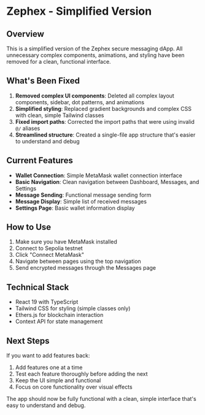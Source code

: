 # Zephex - Simplified Version

## Overview
This is a simplified version of the Zephex secure messaging dApp. All unnecessary complex components, animations, and styling have been removed for a clean, functional interface.

## What's Been Fixed
1. **Removed complex UI components**: Deleted all complex layout components, sidebar, dot patterns, and animations
2. **Simplified styling**: Replaced gradient backgrounds and complex CSS with clean, simple Tailwind classes
3. **Fixed import paths**: Corrected the import paths that were using invalid `@/` aliases
4. **Streamlined structure**: Created a single-file app structure that's easier to understand and debug

## Current Features
- **Wallet Connection**: Simple MetaMask wallet connection interface
- **Basic Navigation**: Clean navigation between Dashboard, Messages, and Settings
- **Message Sending**: Functional message sending form
- **Message Display**: Simple list of received messages
- **Settings Page**: Basic wallet information display

## How to Use
1. Make sure you have MetaMask installed
2. Connect to Sepolia testnet
3. Click "Connect MetaMask" 
4. Navigate between pages using the top navigation
5. Send encrypted messages through the Messages page

## Technical Stack
- React 19 with TypeScript
- Tailwind CSS for styling (simple classes only)
- Ethers.js for blockchain interaction
- Context API for state management

## Next Steps
If you want to add features back:
1. Add features one at a time
2. Test each feature thoroughly before adding the next
3. Keep the UI simple and functional
4. Focus on core functionality over visual effects

The app should now be fully functional with a clean, simple interface that's easy to understand and debug.
